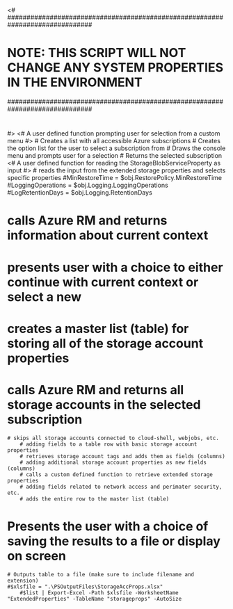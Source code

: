 <#
##############################################################################
# NOTE: THIS SCRIPT WILL NOT CHANGE ANY SYSTEM PROPERTIES IN THE ENVIRONMENT #
##############################################################################
#
#>
<# A user defined function prompting user for selection from a custom menu #>
    # Creates a list with all accessible Azure subscriptions 
    # Creates the option list for the user to select a subscription from
    # Draws the console menu and prompts user for a selection
    # Returns the selected subscription
<# A user defined function for reading the StorageBlobServiceProperty as input #>
    # reads the input from the extended storage properties and selects specific properties 
        #MinRestoreTime        = $obj.RestorePolicy.MinRestoreTime
        #LoggingOperations     = $obj.Logging.LoggingOperations           
        #LogRetentionDays      = $obj.Logging.RetentionDays
# calls Azure RM and returns information about current context
# presents user with a choice to either continue with current context or select a new
# creates a master list (table) for storing all of the storage account properties
# calls Azure RM and returns all storage accounts in the selected subscription
    # skips all storage accounts connected to cloud-shell, webjobs, etc.
        # adding fields to a table row with basic storage account properties
        # retrieves storage account tags and adds them as fields (columns)
        # adding additional storage account properties as new fields (columns)
        # calls a custom defined function to retrieve extended storage properties
        # adding fields related to network access and perimater security, etc.
        # adds the entire row to the master list (table)
# Presents the user with a choice of saving the results to a file or display on screen
    # Outputs table to a file (make sure to include filename and extension)
    #$xlsfile = ".\PSOutputFiles\StorageAccProps.xlsx"
        #$list | Export-Excel -Path $xlsfile -WorksheetName "ExtendedProperties" -TableName "storageprops" -AutoSize
